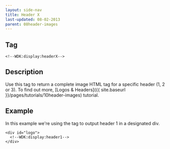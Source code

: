 ```yaml
---
layout: side-nav
title: Header X
last-updated: 08-02-2013
parent: 08header-images
---
```


## Tag

`<!--WDK:display:headerX-->`

## Description

Use this tag to return a complete image HTML tag for a specific header (1, 2 or 3). To find out more, [Logos & Headers]({{ site.baseurl }}/pages/tutorials/10header-images) tutorial.

## Example

In this example we're using the tag to output header 1 in a designated div.

~~~
<div id="logo">
  <!--WDK:display:header1-->
</div>
~~~